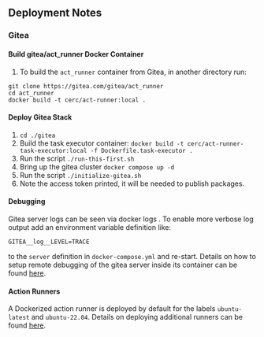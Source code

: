 ## Deployment Notes
### Gitea

#### Build gitea/act_runner Docker Container
1. To build the `act_runner` container from Gitea, in another directory run:
```
git clone https://gitea.com/gitea/act_runner
cd act_runner
docker build -t cerc/act-runner:local .
```

#### Deploy Gitea Stack
1. `cd ./gitea`
1. Build the task executor container: `docker build -t cerc/act-runner-task-executor:local -f Dockerfile.task-executor .`
1. Run the script `./run-this-first.sh`
1. Bring up the gitea cluster `docker compose up -d`
1. Run the script `./initialize-gitea.sh`
1. Note the access token printed, it will be needed to publish packages.

#### Debugging
Gitea server logs can be seen via docker logs <container-id>.
To enable more verbose log output add an environment variable definition like:
```
GITEA__log__LEVEL=TRACE
```
to the `server` definition in `docker-compose.yml` and re-start.
Details on how to setup remote debugging of the gitea server inside its container can be found [here](gitea-debugging.md).

#### Action Runners

A Dockerized action runner is deployed by default for the labels `ubuntu-latest` and `ubuntu-22.04`.  Details on deploying
additional runners can be found [here](../act-runner/act-runner.md).
